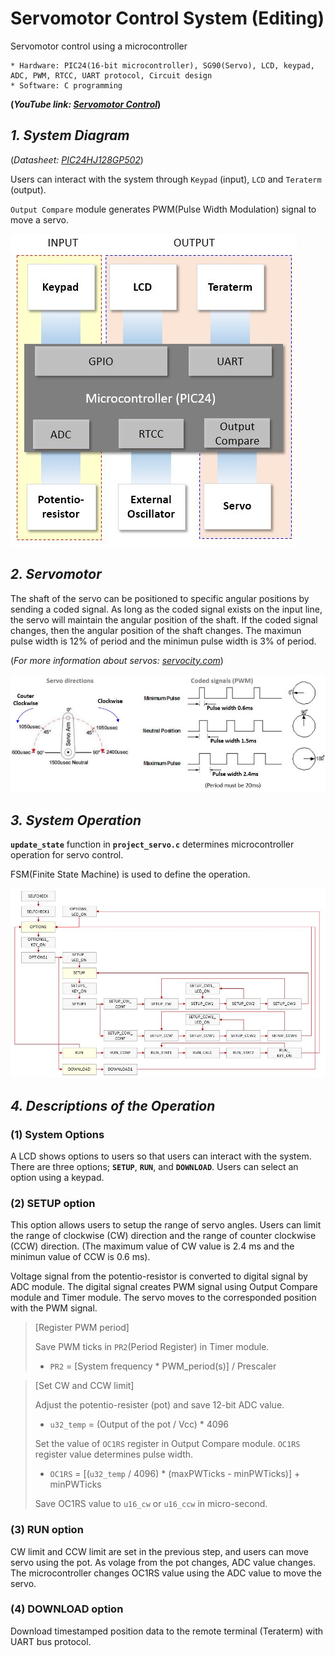 # Servomotor Control System (Editing)
Servomotor control using a microcontroller
```
* Hardware: PIC24(16-bit microcontroller), SG90(Servo), LCD, keypad, ADC, PWM, RTCC, UART protocol, Circuit design
* Software: C programming
```

**(_YouTube link: [Servomotor Control](https://youtu.be/9fudXO3PrHw)_)**

## _1. System Diagram_
(_Datasheet: [PIC24HJ128GP502](http://ww1.microchip.com/downloads/en/devicedoc/70293g.pdf)_)

Users can interact with the system through `Keypad` (input), `LCD` and `Teraterm` (output).

`Output Compare` module generates PWM(Pulse Width Modulation) signal to move a servo.

![alt text](https://github.com/lkyungho/Images/blob/master/servomotor-control-diagram.JPG "Diagram")

## _2. Servomotor_
The shaft of the servo can be positioned to specific angular positions by sending a coded signal. As long as the coded signal exists on the input line, the servo will maintain the angular position of the shaft. If the coded signal changes, then the angular position of the shaft changes. The maximun pulse width is 12% of period and the minimun pulse width is 3% of period.

(_For more information about servos: [servocity.com](https://www.servocity.com/servos)_)

![alt text](https://github.com/lkyungho/Images/blob/master/servomotor-control-servo.JPG "Servo")


## _3. System Operation_
**`update_state`** function in **`project_servo.c`** determines microcontroller operation for servo control.

FSM(Finite State Machine) is used to define the operation.

![alt text](https://github.com/lkyungho/Images/blob/master/servomotor-control-update-state.JPG "update_state")

## _4. Descriptions of the Operation_
### (1) System Options
A LCD shows options to users so that users can interact with the system. There are three options; **`SETUP`**, **`RUN`**, and **`DOWNLOAD`**. Users can select an option using a keypad.

### (2) SETUP option
This option allows users to setup the range of servo angles. Users can limit the range of clockwise (CW) direction and the range of counter clockwise (CCW) direction. (The maximum value of CW value is 2.4 ms and the minimun value of CCW is 0.6 ms).

Voltage signal from the potentio-resistor is converted to digital signal by ADC module. The digital signal creates PWM signal using Output Compare module and Timer module. The servo moves to the corresponded position with the PWM signal.

> [Register PWM period]
>
> Save PWM ticks in `PR2`(Period Register) in Timer module.
> - `PR2` = [System frequency * PWM_period(s)] / Prescaler
 
> [Set CW and CCW limit]
>
> Adjust the potentio-resister (pot) and save 12-bit ADC value.
> 
> - `u32_temp` = (Output of the pot / Vcc) * 4096
>
> Set the value of `OC1RS` register in Output Compare module. `OC1RS` register value determines pulse width.
>
> - `OC1RS` = [(`u32_temp` / 4096) * (maxPWTicks - minPWTicks)] + minPWTicks
>
> Save OC1RS value to `u16_cw` or `u16_ccw` in micro-second. 

### (3) RUN option
CW limit and CCW limit are set in the previous step, and users can move servo using the pot. As volage from the pot changes, ADC value changes. The microcontroller changes OC1RS value using the ADC value to move the servo.

### (4) DOWNLOAD option
Download timestamped position data to the remote terminal (Teraterm) with UART bus protocol.
